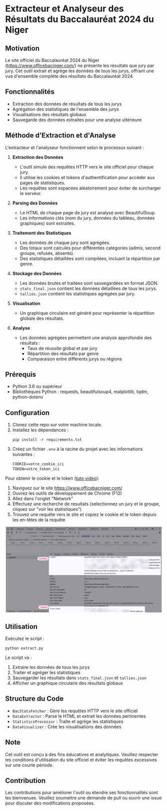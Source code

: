 # Extracteur et Analyseur des Résultats du Baccalauréat 2024 du Niger

## Motivation

Le site officiel du Baccalauréat 2024 du Niger (https://www.officebacniger.com/) ne présente les résultats que jury par jury. Cet outil extrait et agrège les données de tous les jurys, offrant une vue d'ensemble complète des résultats du Baccalauréat 2024.

## Fonctionnalités

- Extraction des données de résultats de tous les jurys
- Agrégation des statistiques de l'ensemble des jurys
- Visualisations des résultats globaux
- Sauvegarde des données extraites pour une analyse ultérieure

## Méthode d'Extraction et d'Analyse

L'extracteur et l'analyseur fonctionnent selon le processus suivant :

1. **Extraction des Données**
   - L'outil simule des requêtes HTTP vers le site officiel pour chaque jury.
   - Il utilise les cookies et tokens d'authentification pour accéder aux pages de statistiques.
   - Les requêtes sont espacées aléatoirement pour éviter de surcharger le serveur.

2. **Parsing des Données**
   - Le HTML de chaque page de jury est analysé avec BeautifulSoup.
   - Les informations clés (nom du jury, données du tableau, données graphiques) sont extraites.

3. **Traitement des Statistiques**
   - Les données de chaque jury sont agrégées.
   - Des totaux sont calculés pour différentes catégories (admis, second groupe, refusés, absents).
   - Des statistiques détaillées sont compilées, incluant la répartition par genre.

4. **Stockage des Données**
   - Les données brutes et traitées sont sauvegardées en format JSON.
   - `stats_final.json` contient les données détaillées de tous les jurys.
   - `tallies.json` contient les statistiques agrégées par jury.

5. **Visualisation**
   - Un graphique circulaire est généré pour représenter la répartition globale des résultats.

6. **Analyse**
   - Les données agrégées permettent une analyse approfondie des résultats :
     - Taux de réussite global et par jury
     - Répartition des résultats par genre
     - Comparaison entre différents jurys ou régions

## Prérequis

- Python 3.6 ou supérieur
- Bibliothèques Python : requests, beautifulsoup4, matplotlib, tqdm, python-dotenv

## Configuration

1. Clonez cette repo sur votre machine locale.
2. Installez les dépendances :
   ```
   pip install -r requirements.txt
   ```
3. Créez un fichier `.env` à la racine du projet avec les informations suivantes :
   ```
   COOKIE=votre_cookie_ici
   TOKEN=votre_token_ici
   ```

Pour obtenir le cookie et le token ([tuto video](assets/tutorial.mp4)):
1. Naviguez sur le site https://www.officebacniger.com/
2. Ouvrez les outils de développement de Chrome (F12)
3. Allez dans l'onglet "Network"
4. Effectuez une recherche de resultats (selectionnez un jury et le groupe, cliquez sur "voir les statistiques")
5. Trouvez une requête vers le site et copiez le cookie et le token depuis les en-têtes de la requête

<center><img src="assets/cookie-and-token.jpg" width="500"></center>

## Utilisation

Exécutez le script :
```
python extract.py
```

Le script va :
1. Extraire les données de tous les jurys
2. Traiter et agréger les statistiques
3. Sauvegarder les résultats dans `stats_final.json` et `tallies.json`
4. Afficher un graphique circulaire des résultats globaux

## Structure du Code

- `BacStatsFetcher` : Gère les requêtes HTTP vers le site officiel
- `DataExtractor` : Parse le HTML et extrait les données pertinentes
- `StatisticsProcessor` : Traite et agrège les statistiques
- `DataVisualizer` : Crée les visualisations des données

## Note

Cet outil est conçu à des fins éducatives et analytiques. Veuillez respecter les conditions d'utilisation du site officiel et éviter les requêtes excessives sur une courte période.

## Contribution

Les contributions pour améliorer l'outil ou étendre ses fonctionnalités sont les bienvenues. Veuillez soumettre une demande de pull ou ouvrir une issue pour discuter des modifications proposées.
